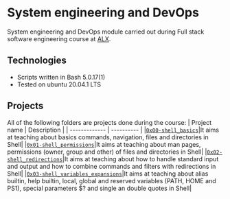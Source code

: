 # System engineering and DevOps

System engineering and DevOps module carried out during Full stack software engineering course at [ALX](https://www.alxafrica.com/).

## Technologies

- Scripts written in Bash 5.0.17(1)
- Tested on ubuntu 20.04.1 LTS

## Projects

All of the following folders are projects done during the course:
| Project name | Description |
| ------------- | ---------- |
|[`0x00-shell_basics`](/0x00-shell_basics/)|It aims at teaching about basics commands, navigation, files and directories in Shell|
|[`0x01-shell_permissions`](/0x01-shell_permissions/)|It aims at teaching about man pages, permissions (owner, group and other) of files and directories in Shell|
|[`0x02-shell_redirections`](/0x02-shell_redirections/)|It aims at teaching about how to handle standard input and output and how to combine commands and filters with redirections in Shell|
|[`0x03-shell_variables_expansions`](/0x03-shell_variables_expansions/)|It aims at teaching about alias builtin, help builtin, local, global and reserved variables (PATH, HOME and PS1), special parameters $? and single an double quotes in Shell|
